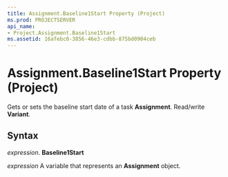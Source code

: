 ```yaml
---
title: Assignment.Baseline1Start Property (Project)
ms.prod: PROJECTSERVER
api_name:
- Project.Assignment.Baseline1Start
ms.assetid: 16afebc0-3856-46e3-cdbb-875bd0904ceb
---
```



# Assignment.Baseline1Start Property (Project)

Gets or sets the baseline start date of a task  **Assignment**. Read/write **Variant**.


## Syntax

 _expression_. **Baseline1Start**

 _expression_ A variable that represents an **Assignment** object.



